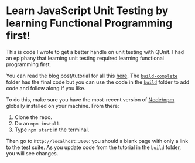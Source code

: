 # Learn JavaScript Unit Testing by learning Functional Programming first!

This is code I wrote to get a better handle on unit testing with QUnit. I had an epiphany that learning unit testing required learning functional programming first.

You can read the blog post/tutorial for all this [here](http://kaidez.com/learn-javascript-unit-testing/?utm_source=github&utm_medium=website&utm_campaign=unit-testing).  The [`build-complete`](https://github.com/kaidez/functional-programming-unit-testing/tree/master/build-complete) folder has the final code but you can use the code in the [`build`](https://github.com/kaidez/functional-programming-unit-testing/tree/master/build) folder to add code and follow along if you like.

To do this, make sure you have the most-recent version of [Node/npm](https://nodejs.org/) globally installed on your machine. From there:

1. Clone the repo.
2. Do an `npm install`.
3. Type `npm start` in the terminal.

Then go to `http://localhost:3000`: you should a blank page with only a link to the test suite. As you update code from the tutorial in the `build` folder, you will see changes.